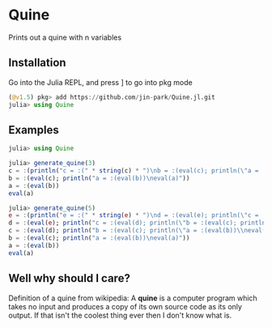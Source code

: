 # Quine

Prints out a quine with n variables

## Installation

Go into the Julia REPL, and press ] to go into pkg mode

```julia
(@v1.5) pkg> add https://github.com/jin-park/Quine.jl.git
julia> using Quine
```

## Examples

```julia
julia> using Quine

julia> generate_quine(3)
c = :(println("c = :(" * string(c) * ")\nb = :(eval(c); println(\"a = :(eval(b))\\neval(a)\"))"))
b = :(eval(c); println("a = :(eval(b))\neval(a)"))
a = :(eval(b))
eval(a)

julia> generate_quine(5)
e = :(println("e = :(" * string(e) * ")\nd = :(eval(e); println(\"c = :(eval(d); println(\\\"b = :(eval(c); println(\\\\\\\"a = :(eval(b))\\\\\\\\neval(a)\\\\\\\"))\\\"))\"))"))
d = :(eval(e); println("c = :(eval(d); println(\"b = :(eval(c); println(\\\"a = :(eval(b))\\\\neval(a)\\\"))\"))"))
c = :(eval(d); println("b = :(eval(c); println(\"a = :(eval(b))\\neval(a)\"))"))
b = :(eval(c); println("a = :(eval(b))\neval(a)"))
a = :(eval(b))
eval(a)
```

## Well why should I care?

Definition of a quine from wikipedia: A **quine** is a computer program which takes no input and produces a copy of its own source code as its only output. If that isn't the coolest thing ever then I don't know what is.

